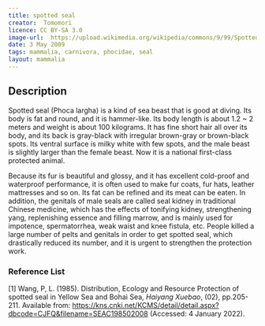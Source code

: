 ```yaml
---
title: spotted seal
creator:  Tomomori
licence: CC BY-SA 3.0
image-url:  https://upload.wikimedia.org/wikipedia/commons/9/99/Spotted_Seal2.JPG 
date: 3 May 2009
tags: mammalia, carnivora, phocidae, seal
layout: mammalia
---
```


## Description

Spotted seal (Phoca largha) is a kind of sea beast that is good at diving. Its body is fat and round, and it is hammer-like. Its body length is about 1.2 ~ 2 meters and weight is about 100 kilograms. It has fine short hair all over its body, and its back is gray-black with irregular brown-gray or brown-black spots. Its ventral surface is milky white with few spots, and the male beast is slightly larger than the female beast. Now it is a national first-class protected animal.

Because its fur is beautiful and glossy, and it has excellent cold-proof and waterproof performance, it is often used to make fur coats, fur hats, leather mattresses and so on. Its fat can be refined and its meat can be eaten. In addition, the genitals of male seals are called seal kidney in traditional Chinese medicine, which has the effects of tonifying kidney, strengthening yang, replenishing essence and filling marrow, and is mainly used for impotence, spermatorrhea, weak waist and knee fistula, etc. People killed a large number of pelts and genitals in order to get spotted seal, which drastically reduced its number, and it is urgent to strengthen the protection work.



### Reference List
[1] Wang, P, L. (1985). Distribution, Ecology and Resource Protection of spotted seal in Yellow Sea and Bohai Sea, _Haiyang Xuebao_, (02), pp.205-211. Available from: https://kns.cnki.net/KCMS/detail/detail.aspx?dbcode=CJFQ&filename=SEAC198502008 (Accessed: 4 January 2022).
